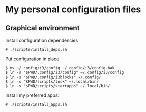 # My personal configuration files

## Graphical environment

Install configuration dependencies
```console
# ./scripts/install_deps.sh
```

Put configuration in place
```console
$ mv ~/.config/i3/config ~/.config/i3/config.bak
$ ln -s "$PWD/.config/i3/config" ~/.config/i3/config
$ ln -s "$PWD/.config/i3blocks" ~/.config/
$ ln -s "$PWD/scripts/lock" ~/.local/bin/
$ ln -s "$PWD/scripts/startapps" ~/.local/bin/
```

Install my preferred apps:
```console
# ./scripts/install_apps.sh
```
